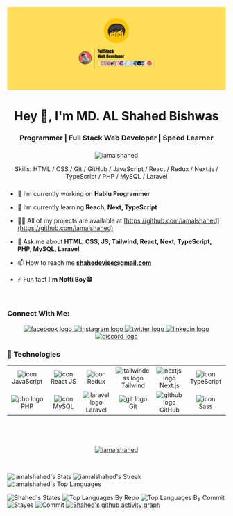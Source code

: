 ![I'm Shahed](https://github.com/iamalshahed/iamalshahed/blob/main/banner.jpg)

###

<h1 align="center">Hey 👋, I'm MD. AL Shahed Bishwas</h1>

###

<h3 align="center">Programmer | Full Stack Web Developer | Speed Learner</h3>

###

<p align="center"> <img src="https://komarev.com/ghpvc/?username=iamalshahed&label=Profile%20views&color=0e75b6&style=flat" alt="iamalshahed" /> </p>

<p align="center">Skills: HTML / CSS / Git / GitHub / JavaScript / React / Redux / Next.js / TypeScript / PHP / MySQL / Laravel</p>

###

###
- 🔭 I’m currently working on **Hablu Programmer**

- 🌱 I’m currently learning **Reach, Next, TypeScript**

- 👨‍💻 All of my projects are available at [https://github.com/iamalshahed](https://github.com/iamalshahed)

- 💬 Ask me about **HTML, CSS, JS, Tailwind, React, Next, TypeScript, PHP, MySQL, Laravel**

- 📫 How to reach me **shahedevise@gmail.com**

- ⚡ Fun fact **I'm Notti Boy😁**
<br>

### Connect With Me:
<div align="center">
  <a href="https://facebook.com/iamalshahed" target="_blank">
    <img src="https://raw.githubusercontent.com/maurodesouza/profile-readme-generator/master/src/assets/icons/social/facebook/default.svg" width="52" height="40" alt="facebook logo"  />
  </a>
  <a href="https://www.instagram.com/iamalshahed/" target="_blank">
    <img src="https://raw.githubusercontent.com/maurodesouza/profile-readme-generator/master/src/assets/icons/social/instagram/default.svg" width="52" height="40" alt="instagram logo"  />
  </a>
  <a href="https://x.com/iamalshahed" target="_blank">
    <img src="https://raw.githubusercontent.com/maurodesouza/profile-readme-generator/master/src/assets/icons/social/twitter/default.svg" width="52" height="40" alt="twitter logo"  />
  </a>
  <a href="https://www.linkedin.com/in/iamalshahed/" target="_blank">
    <img src="https://raw.githubusercontent.com/maurodesouza/profile-readme-generator/master/src/assets/icons/social/linkedin/default.svg" width="52" height="40" alt="linkedin logo"  />
  </a>
  <a href="https://discordapp.com/users/1326255849383006238" target="_blank">
    <img src="https://raw.githubusercontent.com/maurodesouza/profile-readme-generator/master/src/assets/icons/social/discord/default.svg" width="52" height="40" alt="discord logo"  />
  </a>
</div>

<div align="left">
  
  
  
  
  
  
</div>

###

###


<h3 align="left">🚀 Technologies</h3>

<table align="center">
  <tr>
    <td align="center" width="96">
        <img src="https://techstack-generator.vercel.app/js-icon.svg" alt="icon" width="65" height="65" /><br>JavaScript
    </td>
    <td align="center" width="96">
        <img src="https://techstack-generator.vercel.app/react-icon.svg" alt="icon" width="65" height="65" /><br>React JS
    </td>
    <td align="center" width="96">
        <img src="https://techstack-generator.vercel.app/redux-icon.svg" alt="icon" width="65" height="65" /><br>Redux
    </td>
    <td align="center" width="96">
        <img src="https://cdn.jsdelivr.net/gh/devicons/devicon/icons/tailwindcss/tailwindcss-original-wordmark.svg" height="55" alt="tailwindcss logo"  /><br>Tailwind
    </td>
    <td align="center" width="96">
        <img src="https://cdn.jsdelivr.net/gh/devicons/devicon/icons/nextjs/nextjs-original.svg" height="55" alt="nextjs logo"  /><br>Next.js
    </td>
    <td align="center" width="96">
        <img src="https://techstack-generator.vercel.app/ts-icon.svg" alt="icon" width="65" height="65" /><br>TypeScript
    </td>
  </tr>
  <tr>
    <td align="center" width="96">
        <img src="https://cdn.jsdelivr.net/gh/devicons/devicon/icons/php/php-original.svg" height="55" alt="php logo"  /><br>PHP
    </td>
    <td align="center" width="96">
        <img src="https://techstack-generator.vercel.app/mysql-icon.svg" alt="icon" width="65" height="65" /><br>MySQL
    </td>
    <td align="center" width="96">
        <img src="https://cdn.jsdelivr.net/gh/devicons/devicon/icons/laravel/laravel-original.svg" height="55" alt="laravel logo"  /><br>Laravel
    </td>
    <td align="center" width="96">
        <img src="https://cdn.jsdelivr.net/gh/devicons/devicon/icons/git/git-original.svg" height="55" alt="git logo"  /><br>Git
    </td>
    <td align="center" width="96">
        <img src="https://cdn.jsdelivr.net/gh/devicons/devicon/icons/github/github-original.svg" height="55" alt="github logo"  /><br>GitHub
    </td>
    <td align="center" width="96">
        <img src="https://techstack-generator.vercel.app/sass-icon.svg" alt="icon" width="65" height="65" /><br>Sass
    </td>
  </tr>
</table>

###

###
<br>
<br>
<p align="center"> <a href="https://github.com/ryo-ma/github-profile-trophy"><img src="https://github-profile-trophy.vercel.app/?username=iamalshahed" alt="iamalshahed" /></a> </p>

<br>

![iamalshahed's Stats](https://github-readme-stats.vercel.app/api?username=iamalshahed&theme=vue-dark&show_icons=true&hide_border=true&count_private=true)
![iamalshahed's Streak](https://github-readme-streak-stats.herokuapp.com/?user=iamalshahed&theme=vue-dark&hide_border=true)
![iamalshahed's Top Languages](https://github-readme-stats.vercel.app/api/top-langs/?username=iamalshahed&theme=vue-dark&show_icons=true&hide_border=true&layout=compact)

 ![Shahed's States](http://github-profile-summary-cards.vercel.app/api/cards/profile-details?username=iamalshahed&theme=darcula)
 ![Top Languages By Repo](http://github-profile-summary-cards.vercel.app/api/cards/repos-per-language?username=iamalshahed&theme=darcula)
 ![Top Languages By Commit](http://github-profile-summary-cards.vercel.app/api/cards/most-commit-language?username=iamalshahed&theme=darcula)
 ![Stayes](http://github-profile-summary-cards.vercel.app/api/cards/stats?username=iamalshahed&theme=darcula)
 ![Commit](http://github-profile-summary-cards.vercel.app/api/cards/productive-time?username=iamalshahed&theme=darcula&utcOffset=8)
 [![Shahed's github activity graph](https://github-readme-activity-graph.vercel.app/graph?username=iamalshahed&bg_color=121212&color=9e4c98&line=9e4c98&point=403d3d&area=true&hide_border=true)](https://github.com/ashutosh00710/github-readme-activity-graph)
